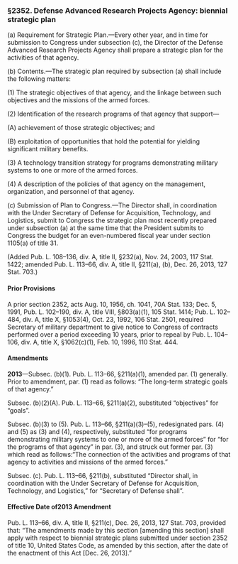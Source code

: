 ### §2352. Defense Advanced Research Projects Agency: biennial strategic plan ###

(a) Requirement for Strategic Plan.—Every other year, and in time for submission to Congress under subsection (c), the Director of the Defense Advanced Research Projects Agency shall prepare a strategic plan for the activities of that agency.

(b) Contents.—The strategic plan required by subsection (a) shall include the following matters:

(1) The strategic objectives of that agency, and the linkage between such objectives and the missions of the armed forces.

(2) Identification of the research programs of that agency that support—

(A) achievement of those strategic objectives; and

(B) exploitation of opportunities that hold the potential for yielding significant military benefits.

(3) A technology transition strategy for programs demonstrating military systems to one or more of the armed forces.

(4) A description of the policies of that agency on the management, organization, and personnel of that agency.

(c) Submission of Plan to Congress.—The Director shall, in coordination with the Under Secretary of Defense for Acquisition, Technology, and Logistics, submit to Congress the strategic plan most recently prepared under subsection (a) at the same time that the President submits to Congress the budget for an even-numbered fiscal year under section 1105(a) of title 31.

(Added Pub. L. 108–136, div. A, title II, §232(a), Nov. 24, 2003, 117 Stat. 1422; amended Pub. L. 113–66, div. A, title II, §211(a), (b), Dec. 26, 2013, 127 Stat. 703.)

#### Prior Provisions ####

A prior section 2352, acts Aug. 10, 1956, ch. 1041, 70A Stat. 133; Dec. 5, 1991, Pub. L. 102–190, div. A, title VIII, §803(a)(1), 105 Stat. 1414; Pub. L. 102–484, div. A, title X, §1053(4), Oct. 23, 1992, 106 Stat. 2501, required Secretary of military department to give notice to Congress of contracts performed over a period exceeding 10 years, prior to repeal by Pub. L. 104–106, div. A, title X, §1062(c)(1), Feb. 10, 1996, 110 Stat. 444.

#### Amendments ####

**2013**—Subsec. (b)(1). Pub. L. 113–66, §211(a)(1), amended par. (1) generally. Prior to amendment, par. (1) read as follows: “The long-term strategic goals of that agency.”

Subsec. (b)(2)(A). Pub. L. 113–66, §211(a)(2), substituted “objectives” for “goals”.

Subsec. (b)(3) to (5). Pub. L. 113–66, §211(a)(3)–(5), redesignated pars. (4) and (5) as (3) and (4), respectively, substituted “for programs demonstrating military systems to one or more of the armed forces” for “for the programs of that agency” in par. (3), and struck out former par. (3) which read as follows:“The connection of the activities and programs of that agency to activities and missions of the armed forces.”

Subsec. (c). Pub. L. 113–66, §211(b), substituted “Director shall, in coordination with the Under Secretary of Defense for Acquisition, Technology, and Logistics,” for “Secretary of Defense shall”.

#### Effective Date of2013 Amendment ####

Pub. L. 113–66, div. A, title II, §211(c), Dec. 26, 2013, 127 Stat. 703, provided that: “The amendments made by this section [amending this section] shall apply with respect to biennial strategic plans submitted under section 2352 of title 10, United States Code, as amended by this section, after the date of the enactment of this Act [Dec. 26, 2013].”